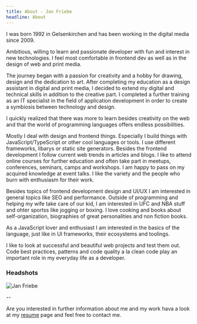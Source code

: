 ```yaml
---
title: About - Jan Friebe
headline: About
---
```


I was born 1992 in Gelsenkirchen and has been working in the digital media since 2009.  

Ambitious, willing to learn and passionate developer with fun and interest in new technologies. I feel most comfortable in frontend dev as well as in the design of web and print media.

The journey began with a passion for creativity and a hobby for drawing, design and the dedication to art. After completing my education as a design assistant in digital and print media, I decided to extend my digital and technical skills in addition to the creative part. I completed a further training as an IT specialist in the field of application development in order to create a symbiosis between technology and design.

I quickly realized that there was more to learn besides creativity on the web and that the world of programming languages offers endless possibilities.

Mostly I deal with design and frontend things. Especially I build things with JavaScript/TypeScript or other cool languages or tools. I use different frameworks, libarys or static site generators. Besides the frontend development I follow current web trends in articles and blogs. I like to attend online courses for further education and often take part in meetups, conferences, seminars, camps and workshops. I am happy to pass on my acquired knowledge at event talks. I like the variety and the people who burn with enthusiasm for their work.

Besides topics of frontend development design and UI/UX I am interested in general topics like SEO and performance. Outside of programming and helping my wife take care of our kid, I am interested in UFC and NBA stuff and ohter sportss like jogging or boxing. I love cooking and books about self-organization, biographies of great personalities and non fiction books.

As a JavaScript lover and enthusiast I am interested in the basics of the language, just like in UI frameworks, their ecosystems and toolings.

I like to look at successful and beautiful web projects and test them out. Code best practices, patterns and code quality a la clean code play an important role in my everyday life as a developer.

### Headshots
![Jan Friebe](/assets/img/avatar.png)

--

Are you interested in further information about me and my work hava a look at my [resume](https://resume.jan-friebe.de) page and feel free to contact me.